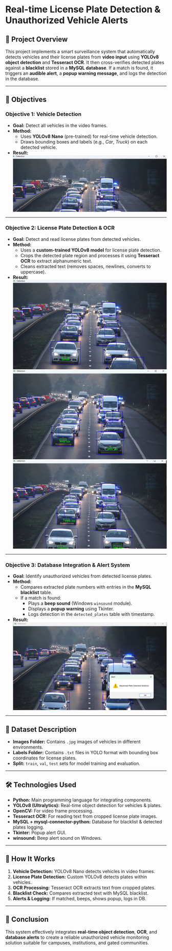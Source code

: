 # Real-time License Plate Detection & Unauthorized Vehicle Alerts

## 📌 Project Overview
This project implements a smart surveillance system that automatically detects vehicles and their license plates from **video input** using **YOLOv8 object detection** and **Tesseract OCR**. It then cross-verifies detected plates against a **blacklist** stored in a **MySQL database**. If a match is found, it triggers an **audible alert**, a **popup warning message**, and logs the detection in the database.

---

## 🎯 Objectives

### **Objective 1: Vehicle Detection**
- **Goal:** Detect all vehicles in the video frames.
- **Method:**  
  - Uses **YOLOv8 Nano** (pre-trained) for real-time vehicle detection.  
  - Draws bounding boxes and labels (e.g., *Car*, *Truck*) on each detected vehicle.
- **Result:**  
  ![Objective 1 Result](final%20result%20pic/obj1%20result.png)

---

### **Objective 2: License Plate Detection & OCR**
- **Goal:** Detect and read license plates from detected vehicles.
- **Method:**  
  - Uses a **custom-trained YOLOv8 model** for license plate detection.  
  - Crops the detected plate region and processes it using **Tesseract OCR** to extract alphanumeric text.  
  - Cleans extracted text (removes spaces, newlines, converts to uppercase).
- **Result:**  
  ![Objective 2 Result 1](final%20result%20pic/obj2%20res.png)  
  ![Objective 2 Result 2](final%20result%20pic/obj2%20resss.png)  
  ![Objective 2 Result 3](final%20result%20pic/obj2%20result.png)

---

### **Objective 3: Database Integration & Alert System**
- **Goal:** Identify unauthorized vehicles from detected license plates.
- **Method:**  
  - Compares extracted plate numbers with entries in the **MySQL blacklist** table.  
  - If a match is found:  
    - Plays a **beep sound** (Windows `winsound` module).  
    - Displays a **popup warning** using Tkinter.  
    - Logs detection in the `detected_plates` table with timestamp.
- **Result:**  
  ![Objective 3 Result](final%20result%20pic/obj3%20result.png)

---

## 📂 Dataset Description
- **Images Folder:** Contains `.jpg` images of vehicles in different environments.  
- **Labels Folder:** Contains `.txt` files in YOLO format with bounding box coordinates for license plates.  
- **Split:** `train`, `val`, `test` sets for model training and evaluation.

---

## 🛠 Technologies Used
- **Python:** Main programming language for integrating components.
- **YOLOv8 (Ultralytics):** Real-time object detection for vehicles & plates.
- **OpenCV:** For video frame processing.
- **Tesseract OCR:** For reading text from cropped license plate images.
- **MySQL + mysql-connector-python:** Database for blacklist & detected plates logging.
- **Tkinter:** Popup alert GUI.
- **winsound:** Beep alert sound on Windows.

---

## 🚀 How It Works
1. **Vehicle Detection:** YOLOv8 Nano detects vehicles in video frames.
2. **License Plate Detection:** Custom YOLOv8 detects plates within vehicles.
3. **OCR Processing:** Tesseract OCR extracts text from cropped plates.
4. **Blacklist Check:** Compares extracted text with MySQL blacklist.
5. **Alerts & Logging:** If matched, beeps, shows popup, logs in DB.

---

## 📌 Conclusion
This system effectively integrates **real-time object detection**, **OCR**, and **database alerts** to create a reliable unauthorized vehicle monitoring solution suitable for campuses, institutions, and gated communities.


